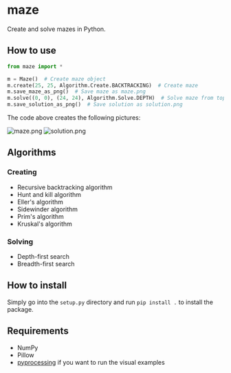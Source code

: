 # maze
Create and solve mazes in Python.

## How to use
```python
from maze import *

m = Maze()  # Create maze object
m.create(25, 25, Algorithm.Create.BACKTRACKING)  # Create maze
m.save_maze_as_png()  # Save maze as maze.png
m.solve((0, 0), (24, 24), Algorithm.Solve.DEPTH)  # Solve maze from top left to bottom right
m.save_solution_as_png()  # Save solution as solution.png
```
The code above creates the following pictures:

![maze.png](https://raw.githubusercontent.com/jsmolka/maze/master/example/maze.png) ![solution.png](https://raw.githubusercontent.com/jsmolka/maze/master/example/solution.png)

## Algorithms
### Creating
- Recursive backtracking algorithm
- Hunt and kill algorithm
- Eller's algorithm
- Sidewinder algorithm
- Prim's algorithm
- Kruskal's algorithm

### Solving
- Depth-first search
- Breadth-first search

## How to install
Simply go into the ```setup.py``` directory and run ```pip install .``` to install the package.

## Requirements
- NumPy
- Pillow
- [pyprocessing](https://github.com/jsmolka/pyprocessing) if you want to run the visual examples
